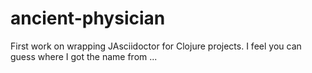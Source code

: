 ancient-physician
=================

First work on wrapping JAsciidoctor for Clojure projects. I feel you can guess where I got the name from ...
